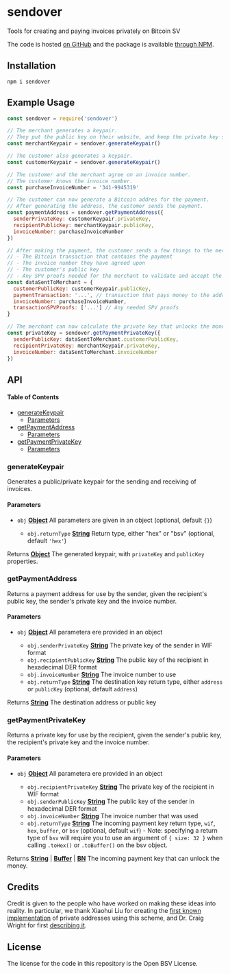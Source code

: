 # sendover

Tools for creating and paying invoices privately on Bitcoin SV

The code is hosted [on GitHub](https://github.com/p2ppsr/sendover) and the package is available [through NPM](https://www.npmjs.com/package/sendover).

## Installation

    npm i sendover

## Example Usage

```js
const sendover = require('sendover')

// The merchant generates a keypair.
// They put the public key on their website, and keep the private key secret.
const merchantKeypair = sendover.generateKeypair()

// The customer also generates a keypair.
const customerKeypair = sendover.generateKeypair()

// The customer and the merchant agree on an invoice number.
// The customer knows the invoice number.
const purchaseInvoiceNumber = '341-9945319'

// The customer can now generate a Bitcoin addres for the payment.
// After generating the address, the customer sends the payment.
const paymentAddress = sendover.getPaymentAddress({
  senderPrivateKey: customerKeypair.privateKey,
  recipientPublicKey: merchantKeypair.publicKey,
  invoiceNumber: purchaseInvoiceNumber
})

// After making the payment, the customer sends a few things to the merchant.
// - The Bitcoin transaction that contains the payment
// - The invoice number they have agreed upon
// - The customer's public key
// - Any SPV proofs needed for the merchant to validate and accept the transaction
const dataSentToMerchant = {
  customerPublicKey: customerKeypair.publicKey,
  paymentTransaction: '...', // transaction that pays money to the address
  invoiceNumber: purchaseInvoiceNumber,
  transactionSPVProofs: ['...'] // Any needed SPV proofs
}

// The merchant can now calculate the private key that unlocks the money.
const privateKey = sendover.getPaymentPrivateKey({
  senderPublicKey: dataSentToMerchant.customerPublicKey,
  recipientPrivateKey: merchantKeypair.privateKey,
  invoiceNumber: dataSentToMerchant.invoiceNumber
})
```

## API

<!-- Generated by documentation.js. Update this documentation by updating the source code. -->

#### Table of Contents

*   [generateKeypair](#generatekeypair)
    *   [Parameters](#parameters)
*   [getPaymentAddress](#getpaymentaddress)
    *   [Parameters](#parameters-1)
*   [getPaymentPrivateKey](#getpaymentprivatekey)
    *   [Parameters](#parameters-2)

### generateKeypair

Generates a public/private keypair for the sending and receiving of invoices.

#### Parameters

*   `obj` **[Object](https://developer.mozilla.org/docs/Web/JavaScript/Reference/Global_Objects/Object)** All parameters are given in an object (optional, default `{}`)

    *   `obj.returnType` **[String](https://developer.mozilla.org/docs/Web/JavaScript/Reference/Global_Objects/String)** Return type, either "hex" or "bsv" (optional, default `'hex'`)

Returns **[Object](https://developer.mozilla.org/docs/Web/JavaScript/Reference/Global_Objects/Object)** The generated keypair, with `privateKey` and `publicKey` properties.

### getPaymentAddress

Returns a payment address for use by the sender, given the recipient's public key, the sender's private key and the invoice number.

#### Parameters

*   `obj` **[Object](https://developer.mozilla.org/docs/Web/JavaScript/Reference/Global_Objects/Object)** All parametera ere provided in an object

    *   `obj.senderPrivateKey` **[String](https://developer.mozilla.org/docs/Web/JavaScript/Reference/Global_Objects/String)** The private key of the sender in WIF format
    *   `obj.recipientPublicKey` **[String](https://developer.mozilla.org/docs/Web/JavaScript/Reference/Global_Objects/String)** The public key of the recipient in hexadecimal DER format
    *   `obj.invoiceNumber` **[String](https://developer.mozilla.org/docs/Web/JavaScript/Reference/Global_Objects/String)** The invoice number to use
    *   `obj.returnType` **[String](https://developer.mozilla.org/docs/Web/JavaScript/Reference/Global_Objects/String)** The destination key return type, either `address` or `publicKey` (optional, default `address`)

Returns **[String](https://developer.mozilla.org/docs/Web/JavaScript/Reference/Global_Objects/String)** The destination address or public key

### getPaymentPrivateKey

Returns a private key for use by the recipient, given the sender's public key, the recipient's private key and the invoice number.

#### Parameters

*   `obj` **[Object](https://developer.mozilla.org/docs/Web/JavaScript/Reference/Global_Objects/Object)** All parametera ere provided in an object

    *   `obj.recipientPrivateKey` **[String](https://developer.mozilla.org/docs/Web/JavaScript/Reference/Global_Objects/String)** The private key of the recipient in WIF format
    *   `obj.senderPublicKey` **[String](https://developer.mozilla.org/docs/Web/JavaScript/Reference/Global_Objects/String)** The public key of the sender in hexadecimal DER format
    *   `obj.invoiceNumber` **[String](https://developer.mozilla.org/docs/Web/JavaScript/Reference/Global_Objects/String)** The invoice number that was used
    *   `obj.returnType` **[String](https://developer.mozilla.org/docs/Web/JavaScript/Reference/Global_Objects/String)** The incoming payment key return type, `wif`, `hex`, `buffer`, or `bsv` (optional, default `wif`) - Note: specifying a return type of `bsv` will require you to use an argument of `{ size: 32 }` when calling `.toHex()` or `.toBuffer()` on the bsv object.

Returns **[String](https://developer.mozilla.org/docs/Web/JavaScript/Reference/Global_Objects/String)** | **[Buffer](https://nodejs.org/api/buffer.html)** | **[BN](https://github.com/moneybutton/bsv/blob/bsv-legacy/lib/crypto/bn.js)** The incoming payment key that can unlock the money.

## Credits

Credit is given to the people who have worked on making these ideas into reality. In particular, we thank Xiaohui Liu for creating the [first known implementation](https://gist.github.com/xhliu/9e267e23dd7c799039befda3ae6fa244) of private addresses using this scheme, and Dr. Craig Wright for first [describing it](https://craigwright.net/blog/bitcoin-blockchain-tech/offline-addressing).

## License

The license for the code in this repository is the Open BSV License.

